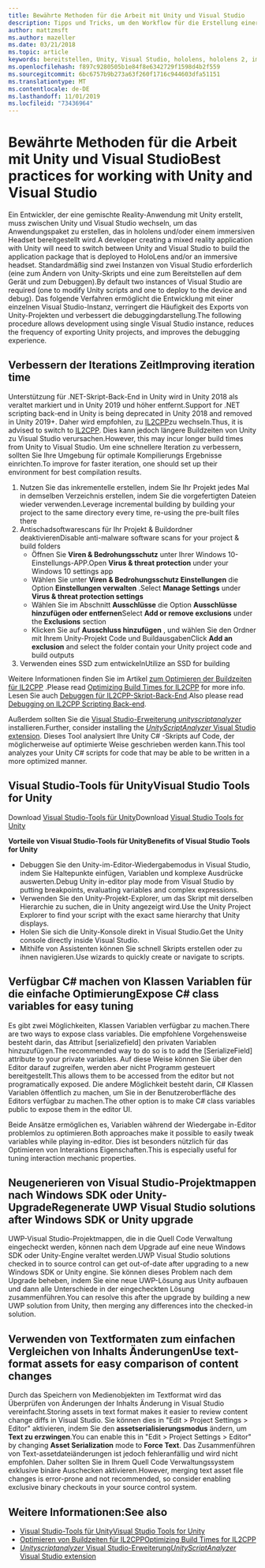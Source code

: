 ```yaml
---
title: Bewährte Methoden für die Arbeit mit Unity und Visual Studio
description: Tipps und Tricks, um den Workflow für die Erstellung einer gemischten Reality-Anwendung mit Unity und Visual Studio zu optimieren.
author: mattzmsft
ms.author: mazeller
ms.date: 03/21/2018
ms.topic: article
keywords: bereitstellen, Unity, Visual Studio, hololens, hololens 2, immersives Headset
ms.openlocfilehash: f897c9280505b1e84f8e6342729f1598d4b2f559
ms.sourcegitcommit: 6bc6757b9b273a63f260f1716c944603dfa51151
ms.translationtype: MT
ms.contentlocale: de-DE
ms.lasthandoff: 11/01/2019
ms.locfileid: "73436964"
---
```

# <a name="best-practices-for-working-with-unity-and-visual-studio"></a><span data-ttu-id="204b0-104">Bewährte Methoden für die Arbeit mit Unity und Visual Studio</span><span class="sxs-lookup"><span data-stu-id="204b0-104">Best practices for working with Unity and Visual Studio</span></span>

<span data-ttu-id="204b0-105">Ein Entwickler, der eine gemischte Reality-Anwendung mit Unity erstellt, muss zwischen Unity und Visual Studio wechseln, um das Anwendungspaket zu erstellen, das in hololens und/oder einem immersiven Headset bereitgestellt wird.</span><span class="sxs-lookup"><span data-stu-id="204b0-105">A developer creating a mixed reality application with Unity will need to switch between Unity and Visual Studio to build the application package that is deployed to HoloLens and/or an immersive headset.</span></span> <span data-ttu-id="204b0-106">Standardmäßig sind zwei Instanzen von Visual Studio erforderlich (eine zum Ändern von Unity-Skripts und eine zum Bereitstellen auf dem Gerät und zum Debuggen).</span><span class="sxs-lookup"><span data-stu-id="204b0-106">By default two instances of Visual Studio are required (one to modify Unity scripts and one to deploy to the device and debug).</span></span> <span data-ttu-id="204b0-107">Das folgende Verfahren ermöglicht die Entwicklung mit einer einzelnen Visual Studio-Instanz, verringert die Häufigkeit des Exports von Unity-Projekten und verbessert die debuggingdarstellung.</span><span class="sxs-lookup"><span data-stu-id="204b0-107">The following procedure allows development using single Visual Studio instance, reduces the frequency of exporting Unity projects, and improves the debugging experience.</span></span>

## <a name="improving-iteration-time"></a><span data-ttu-id="204b0-108">Verbessern der Iterations Zeit</span><span class="sxs-lookup"><span data-stu-id="204b0-108">Improving iteration time</span></span>

<span data-ttu-id="204b0-109">Unterstützung für .NET-Skript-Back-End in Unity wird in Unity 2018 als veraltet markiert und in Unity 2019 und höher entfernt.</span><span class="sxs-lookup"><span data-stu-id="204b0-109">Support for .NET scripting back-end in Unity is being deprecated in Unity 2018 and removed in Unity 2019+.</span></span> <span data-ttu-id="204b0-110">Daher wird empfohlen, zu [IL2CPP](https://docs.unity3d.com/Manual/IL2CPP.html)zu wechseln.</span><span class="sxs-lookup"><span data-stu-id="204b0-110">Thus, it is advised to switch to [IL2CPP](https://docs.unity3d.com/Manual/IL2CPP.html).</span></span> <span data-ttu-id="204b0-111">Dies kann jedoch längere Buildzeiten von Unity zu Visual Studio verursachen.</span><span class="sxs-lookup"><span data-stu-id="204b0-111">However, this may incur longer build times from Unity to Visual Studio.</span></span> <span data-ttu-id="204b0-112">Um eine schnellere Iteration zu verbessern, sollten Sie Ihre Umgebung für optimale Kompilierungs Ergebnisse einrichten.</span><span class="sxs-lookup"><span data-stu-id="204b0-112">To improve for faster iteration, one should set up their environment for best compilation results.</span></span>

1) <span data-ttu-id="204b0-113">Nutzen Sie das inkrementelle erstellen, indem Sie Ihr Projekt jedes Mal in demselben Verzeichnis erstellen, indem Sie die vorgefertigten Dateien wieder verwenden.</span><span class="sxs-lookup"><span data-stu-id="204b0-113">Leverage incremental building by building your project to the same directory every time, re-using the pre-built files there</span></span>
2) <span data-ttu-id="204b0-114">Antischadsoftwarescans für Ihr Projekt & Buildordner deaktivieren</span><span class="sxs-lookup"><span data-stu-id="204b0-114">Disable anti-malware software scans for your project & build folders</span></span>
   - <span data-ttu-id="204b0-115">Öffnen Sie **Viren & Bedrohungsschutz** unter Ihrer Windows 10-Einstellungs-APP.</span><span class="sxs-lookup"><span data-stu-id="204b0-115">Open **Virus & threat protection** under your Windows 10 settings app</span></span>
   - <span data-ttu-id="204b0-116">Wählen Sie unter **Viren & Bedrohungsschutz Einstellungen** die Option **Einstellungen verwalten** .</span><span class="sxs-lookup"><span data-stu-id="204b0-116">Select **Manage Settings** under **Virus & threat protection settings**</span></span>
   - <span data-ttu-id="204b0-117">Wählen Sie im Abschnitt **Ausschlüsse** die Option **Ausschlüsse hinzufügen oder entfernen**</span><span class="sxs-lookup"><span data-stu-id="204b0-117">Select **Add or remove exclusions** under the **Exclusions** section</span></span>
   - <span data-ttu-id="204b0-118">Klicken Sie auf **Ausschluss hinzufügen** , und wählen Sie den Ordner mit Ihrem Unity-Projekt Code und Buildausgaben</span><span class="sxs-lookup"><span data-stu-id="204b0-118">Click **Add an exclusion** and select the folder contain your Unity project code and build outputs</span></span>
3) <span data-ttu-id="204b0-119">Verwenden eines SSD zum entwickeln</span><span class="sxs-lookup"><span data-stu-id="204b0-119">Utilize an SSD for building</span></span>

<span data-ttu-id="204b0-120">Weitere Informationen finden Sie im Artikel [zum Optimieren der Buildzeiten für IL2CPP](https://docs.unity3d.com/Manual/IL2CPP-OptimizingBuildTimes.html) .</span><span class="sxs-lookup"><span data-stu-id="204b0-120">Please read [Optimizing Build Times for IL2CPP](https://docs.unity3d.com/Manual/IL2CPP-OptimizingBuildTimes.html) for more info.</span></span> <span data-ttu-id="204b0-121">Lesen Sie auch [Debuggen für IL2CPP-Skript-Back-End](https://docs.unity3d.com/Manual/windowsstore-debugging-il2cpp.html).</span><span class="sxs-lookup"><span data-stu-id="204b0-121">Also please read [Debugging on IL2CPP Scripting Back-end](https://docs.unity3d.com/Manual/windowsstore-debugging-il2cpp.html).</span></span>

<span data-ttu-id="204b0-122">Außerdem sollten Sie die [Visual Studio-Erweiterung *unityscriptanalyzer* ](https://github.com/Microsoft/MixedRealityCompanionKit/tree/master/UnityScriptAnalyzer)installieren.</span><span class="sxs-lookup"><span data-stu-id="204b0-122">Further, consider installing the [*UnityScriptAnalyzer* Visual Studio extension](https://github.com/Microsoft/MixedRealityCompanionKit/tree/master/UnityScriptAnalyzer).</span></span> <span data-ttu-id="204b0-123">Dieses Tool analysiert Ihre Unity C# -Skripts auf Code, der möglicherweise auf optimierte Weise geschrieben werden kann.</span><span class="sxs-lookup"><span data-stu-id="204b0-123">This tool analyzes your Unity C# scripts for code that may be able to be written in a more optimized manner.</span></span>

## <a name="visual-studio-tools-for-unity"></a><span data-ttu-id="204b0-124">Visual Studio-Tools für Unity</span><span class="sxs-lookup"><span data-stu-id="204b0-124">Visual Studio Tools for Unity</span></span>

<span data-ttu-id="204b0-125">Download [Visual Studio-Tools für Unity](https://docs.microsoft.com/visualstudio/cross-platform/getting-started-with-visual-studio-tools-for-unity?view=vs-2019)</span><span class="sxs-lookup"><span data-stu-id="204b0-125">Download [Visual Studio Tools for Unity](https://docs.microsoft.com/visualstudio/cross-platform/getting-started-with-visual-studio-tools-for-unity?view=vs-2019)</span></span>

<span data-ttu-id="204b0-126">**Vorteile von Visual Studio-Tools für Unity**</span><span class="sxs-lookup"><span data-stu-id="204b0-126">**Benefits of Visual Studio Tools for Unity**</span></span>
* <span data-ttu-id="204b0-127">Debuggen Sie den Unity-im-Editor-Wiedergabemodus in Visual Studio, indem Sie Haltepunkte einfügen, Variablen und komplexe Ausdrücke auswerten.</span><span class="sxs-lookup"><span data-stu-id="204b0-127">Debug Unity in-editor play mode from Visual Studio by putting breakpoints, evaluating variables and complex expressions.</span></span>
* <span data-ttu-id="204b0-128">Verwenden Sie den Unity-Projekt-Explorer, um das Skript mit derselben Hierarchie zu suchen, die in Unity angezeigt wird.</span><span class="sxs-lookup"><span data-stu-id="204b0-128">Use the Unity Project Explorer to find your script with the exact same hierarchy that Unity displays.</span></span>
* <span data-ttu-id="204b0-129">Holen Sie sich die Unity-Konsole direkt in Visual Studio.</span><span class="sxs-lookup"><span data-stu-id="204b0-129">Get the Unity console directly inside Visual Studio.</span></span>
* <span data-ttu-id="204b0-130">Mithilfe von Assistenten können Sie schnell Skripts erstellen oder zu ihnen navigieren.</span><span class="sxs-lookup"><span data-stu-id="204b0-130">Use wizards to quickly create or navigate to scripts.</span></span>

## <a name="expose-c-class-variables-for-easy-tuning"></a><span data-ttu-id="204b0-131">Verfügbar C# machen von Klassen Variablen für die einfache Optimierung</span><span class="sxs-lookup"><span data-stu-id="204b0-131">Expose C# class variables for easy tuning</span></span>

<span data-ttu-id="204b0-132">Es gibt zwei Möglichkeiten, Klassen Variablen verfügbar zu machen.</span><span class="sxs-lookup"><span data-stu-id="204b0-132">There are two ways to expose class variables.</span></span> <span data-ttu-id="204b0-133">Die empfohlene Vorgehensweise besteht darin, das Attribut [serializefield] den privaten Variablen hinzuzufügen.</span><span class="sxs-lookup"><span data-stu-id="204b0-133">The recommended way to do so is to add the [SerializeField] attribute to your private variables.</span></span> <span data-ttu-id="204b0-134">Auf diese Weise können Sie über den Editor darauf zugreifen, werden aber nicht Programm gesteuert bereitgestellt.</span><span class="sxs-lookup"><span data-stu-id="204b0-134">This allows them to be accessed from the editor but not programatically exposed.</span></span>  <span data-ttu-id="204b0-135">Die andere Möglichkeit besteht darin, C# Klassen Variablen öffentlich zu machen, um Sie in der Benutzeroberfläche des Editors verfügbar zu machen.</span><span class="sxs-lookup"><span data-stu-id="204b0-135">The other option is to make C# class variables public to expose them in the editor UI.</span></span> 

<span data-ttu-id="204b0-136">Beide Ansätze ermöglichen es, Variablen während der Wiedergabe in-Editor problemlos zu optimieren.</span><span class="sxs-lookup"><span data-stu-id="204b0-136">Both approaches make it possible to easily tweak variables while playing in-editor.</span></span> <span data-ttu-id="204b0-137">Dies ist besonders nützlich für das Optimieren von Interaktions Eigenschaften.</span><span class="sxs-lookup"><span data-stu-id="204b0-137">This is especially useful for tuning interaction mechanic properties.</span></span>

## <a name="regenerate-uwp-visual-studio-solutions-after-windows-sdk-or-unity-upgrade"></a><span data-ttu-id="204b0-138">Neugenerieren von Visual Studio-Projektmappen nach Windows SDK oder Unity-Upgrade</span><span class="sxs-lookup"><span data-stu-id="204b0-138">Regenerate UWP Visual Studio solutions after Windows SDK or Unity upgrade</span></span>

<span data-ttu-id="204b0-139">UWP-Visual Studio-Projektmappen, die in die Quell Code Verwaltung eingecheckt werden, können nach dem Upgrade auf eine neue Windows SDK oder Unity-Engine veraltet werden.</span><span class="sxs-lookup"><span data-stu-id="204b0-139">UWP Visual Studio solutions checked in to source control can get out-of-date after upgrading to a new Windows SDK or Unity engine.</span></span> <span data-ttu-id="204b0-140">Sie können dieses Problem nach dem Upgrade beheben, indem Sie eine neue UWP-Lösung aus Unity aufbauen und dann alle Unterschiede in der eingecheckten Lösung zusammenführen.</span><span class="sxs-lookup"><span data-stu-id="204b0-140">You can resolve this after the upgrade by building a new UWP solution from Unity, then merging any differences into the checked-in solution.</span></span>

## <a name="use-text-format-assets-for-easy-comparison-of-content-changes"></a><span data-ttu-id="204b0-141">Verwenden von Textformaten zum einfachen Vergleichen von Inhalts Änderungen</span><span class="sxs-lookup"><span data-stu-id="204b0-141">Use text-format assets for easy comparison of content changes</span></span>

<span data-ttu-id="204b0-142">Durch das Speichern von Medienobjekten im Textformat wird das Überprüfen von Änderungen der Inhalts Änderung in Visual Studio vereinfacht.</span><span class="sxs-lookup"><span data-stu-id="204b0-142">Storing assets in text format makes it easier to review content change diffs in Visual Studio.</span></span> <span data-ttu-id="204b0-143">Sie können dies in "Edit > Project Settings > Editor" aktivieren, indem Sie den **assetserialisierungsmodus** ändern, um **Text zu erzwingen**.</span><span class="sxs-lookup"><span data-stu-id="204b0-143">You can enable this in "Edit > Project Settings > Editor" by changing **Asset Serialization** mode to **Force Text**.</span></span> <span data-ttu-id="204b0-144">Das Zusammenführen von Text-assetdateiänderungen ist jedoch fehleranfällig und wird nicht empfohlen. Daher sollten Sie in Ihrem Quell Code Verwaltungssystem exklusive binäre Auschecken aktivieren.</span><span class="sxs-lookup"><span data-stu-id="204b0-144">However, merging text asset file changes is error-prone and not recommended, so consider enabling exclusive binary checkouts in your source control system.</span></span>

## <a name="see-also"></a><span data-ttu-id="204b0-145">Weitere Informationen:</span><span class="sxs-lookup"><span data-stu-id="204b0-145">See also</span></span>
- [<span data-ttu-id="204b0-146">Visual Studio-Tools für Unity</span><span class="sxs-lookup"><span data-stu-id="204b0-146">Visual Studio Tools for Unity</span></span>](https://visualstudiogallery.msdn.microsoft.com/8d26236e-4a64-4d64-8486-7df95156aba9)
- [<span data-ttu-id="204b0-147">Optimieren von Buildzeiten für IL2CPP</span><span class="sxs-lookup"><span data-stu-id="204b0-147">Optimizing Build Times for IL2CPP</span></span>](https://docs.unity3d.com/Manual/IL2CPP-OptimizingBuildTimes.html)
- [<span data-ttu-id="204b0-148">*Unityscriptanalyzer* Visual Studio-Erweiterung</span><span class="sxs-lookup"><span data-stu-id="204b0-148">*UnityScriptAnalyzer* Visual Studio extension</span></span>](https://github.com/Microsoft/MixedRealityCompanionKit/tree/master/UnityScriptAnalyzer)